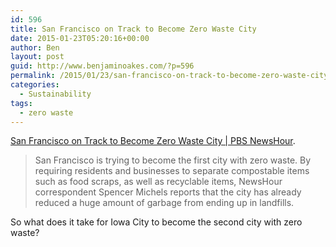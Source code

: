 ```yaml
---
id: 596
title: San Francisco on Track to Become Zero Waste City
date: 2015-01-23T05:20:16+00:00
author: Ben
layout: post
guid: http://www.benjaminoakes.com/?p=596
permalink: /2015/01/23/san-francisco-on-track-to-become-zero-waste-city/
categories:
  - Sustainability
tags:
  - zero waste
---
```

[San Francisco on Track to Become Zero Waste City | PBS NewsHour](http://www.pbs.org/newshour/bb/climate-change-jan-june13-recycling_01-25/).

> San Francisco is trying to become the first city with zero waste. By requiring residents and businesses to separate compostable items such as food scraps, as well as recyclable items, NewsHour correspondent Spencer Michels reports that the city has already reduced a huge amount of garbage from ending up in landfills.

So what does it take for Iowa City to become the second city with zero waste?